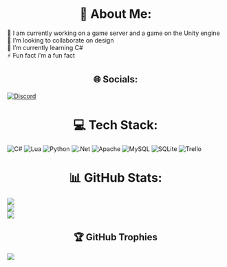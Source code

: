 # <div align="center">💫 About Me:</div>
🔭 I am currently working on a game server and a game on the Unity engine<br>👯 I’m looking to collaborate on design<br>🌱 I’m currently learning C#<br>⚡ Fun fact i'm a fun fact


## <div align="center">🌐 Socials:</div>
[![Discord](https://img.shields.io/badge/Discord-%237289DA.svg?logo=discord&logoColor=white)](https://discord.gg/Гаруссел#7951) 

# <div align="center">💻 Tech Stack:</div>
![C#](https://img.shields.io/badge/c%23-%23239120.svg?style=for-the-badge&logo=c-sharp&logoColor=white) ![Lua](https://img.shields.io/badge/lua-%232C2D72.svg?style=for-the-badge&logo=lua&logoColor=white) ![Python](https://img.shields.io/badge/python-3670A0?style=for-the-badge&logo=python&logoColor=ffdd54) ![.Net](https://img.shields.io/badge/.NET-5C2D91?style=for-the-badge&logo=.net&logoColor=white) ![Apache](https://img.shields.io/badge/apache-%23D42029.svg?style=for-the-badge&logo=apache&logoColor=white) ![MySQL](https://img.shields.io/badge/mysql-%2300f.svg?style=for-the-badge&logo=mysql&logoColor=white) ![SQLite](https://img.shields.io/badge/sqlite-%2307405e.svg?style=for-the-badge&logo=sqlite&logoColor=white) ![Trello](https://img.shields.io/badge/Trello-%23026AA7.svg?style=for-the-badge&logo=Trello&logoColor=white)</div>
# <div align="center">📊 GitHub Stats:</div>
![](https://github-readme-stats.vercel.app/api?username=Gaurussel&theme=dark&hide_border=true&include_all_commits=true&count_private=true)<br/>
![](https://github-readme-streak-stats.herokuapp.com/?user=Gaurussel&theme=dark&hide_border=true)<br/>
![](https://github-readme-stats.vercel.app/api/top-langs/?username=Gaurussel&theme=dark&hide_border=true&include_all_commits=true&count_private=true&layout=compact)

## <div align="center">🏆 GitHub Trophies</div>
![](https://github-profile-trophy.vercel.app/?username=Gaurussel&theme=discord&no-frame=false&no-bg=true&margin-w=4)
